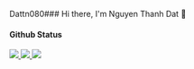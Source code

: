 Dattn080### Hi there, I'm Nguyen Thanh Dat 	:frog:
#### Github Status
  <a href="">
  <img src=http://github-profile-summary-cards.vercel.app/api/cards/repos-per-language?username=Dattn0801&theme=nord_bright>
  <img src=http://github-profile-summary-cards.vercel.app/api/cards/stats?username=Dattn0801&theme=nord_bright>
  <img src=http://github-profile-summary-cards.vercel.app/api/cards/profile-details?username=Dattn0801&theme=nord_bright>
  </a>
